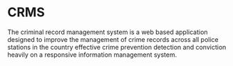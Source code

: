 # CRMS
The criminal record management system is a web based application designed to improve the management of crime records across all police stations in the country effective crime prevention detection and conviction heavily on a responsive information management system.
